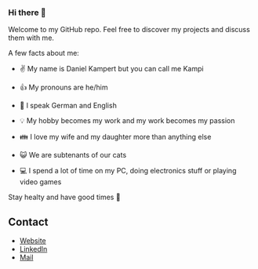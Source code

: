 ### Hi there 👋

Welcome to my GitHub repo. Feel free to discover my projects and discuss them with me.

A few facts about me:

- :v: My name is Daniel Kampert but you can call me Kampi
  
- :thumbsup: My pronouns are he/him

- :blue_book: I speak German and English

- :bulb: My hobby becomes my work and my work becomes my passion

- :family: I love my wife and my daughter more than anything else

- :smiley_cat: We are subtenants of our cats

- :computer: I spend a lot of time on my PC, doing electronics stuff or playing video games

Stay healty and have good times :raised_hands:

## Contact
 - [Website](https://www.kampis-elektroecke.de/)
 - [LinkedIn](https://www.linkedin.com/in/daniel-kampert/)
 - [Mail](mailto:kontakt@daniel-kampert.de)
